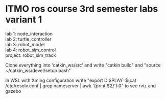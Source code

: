 # ITMO ros course 3rd semester labs variant 1
lab 1: node_interaction  
lab 2: turtle_controller  
lab 3: robot_model  
lab 4: robot_sim_control  
project: robot_sim_track

Clone everything into 'catkin_ws/src' and write "catkin build" and "source ~/catkin_ws/devel/setup.bash"  

In WSL with Xming configuration write "export DISPLAY=$(cat /etc/resolv.conf | grep nameserver | awk '{print $2}'):0" to see rviz and gazebo
